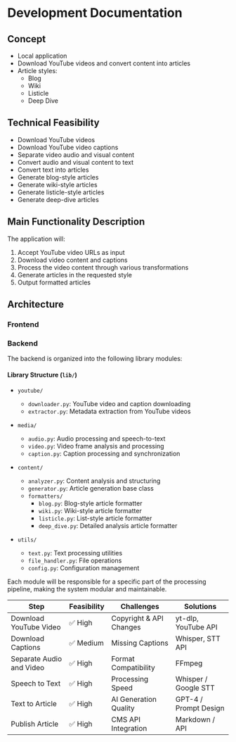 # Development Documentation

## Concept
- Local application
- Download YouTube videos and convert content into articles
- Article styles:
  - Blog
  - Wiki
  - Listicle
  - Deep Dive

## Technical Feasibility
- Download YouTube videos
- Download YouTube video captions
- Separate video audio and visual content
- Convert audio and visual content to text
- Convert text into articles
- Generate blog-style articles
- Generate wiki-style articles
- Generate listicle-style articles
- Generate deep-dive articles

## Main Functionality Description
The application will:
1. Accept YouTube video URLs as input
2. Download video content and captions
3. Process the video content through various transformations
4. Generate articles in the requested style
5. Output formatted articles

## Architecture

### Frontend

### Backend

The backend is organized into the following library modules:

#### Library Structure (`lib/`)
- `youtube/`
  - `downloader.py`: YouTube video and caption downloading
  - `extractor.py`: Metadata extraction from YouTube videos
  
- `media/`
  - `audio.py`: Audio processing and speech-to-text
  - `video.py`: Video frame analysis and processing
  - `caption.py`: Caption processing and synchronization

- `content/`
  - `analyzer.py`: Content analysis and structuring
  - `generator.py`: Article generation base class
  - `formatters/`
    - `blog.py`: Blog-style article formatter
    - `wiki.py`: Wiki-style article formatter
    - `listicle.py`: List-style article formatter
    - `deep_dive.py`: Detailed analysis article formatter

- `utils/`
  - `text.py`: Text processing utilities
  - `file_handler.py`: File operations
  - `config.py`: Configuration management

Each module will be responsible for a specific part of the processing pipeline, making the system modular and maintainable.

| Step | Feasibility | Challenges | Solutions |
|------|------------|------------|-----------|
| Download YouTube Video | ✅ High | Copyright & API Changes | yt-dlp, YouTube API |
| Download Captions | ✅ Medium | Missing Captions | Whisper, STT API |
| Separate Audio and Video | ✅ High | Format Compatibility | FFmpeg |
| Speech to Text | ✅ High | Processing Speed | Whisper / Google STT |
| Text to Article | ✅ High | AI Generation Quality | GPT-4 / Prompt Design |
| Publish Article | ✅ High | CMS API Integration | Markdown / API |